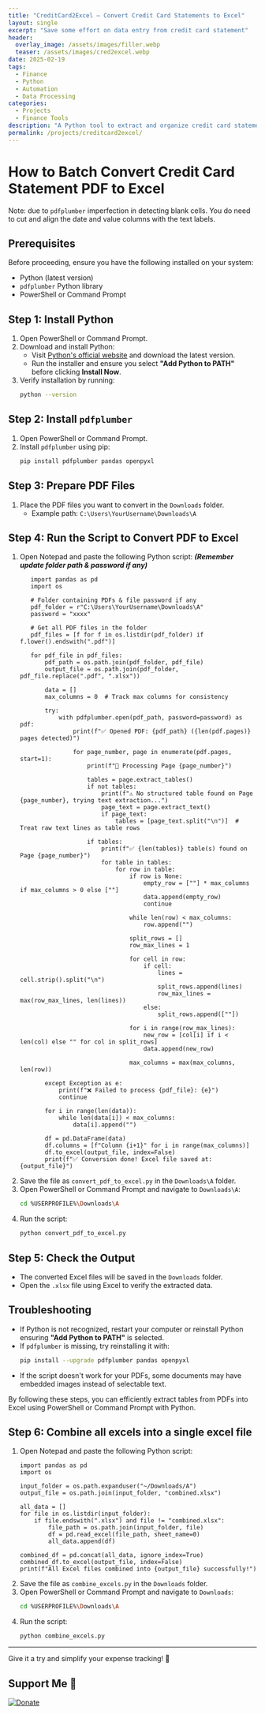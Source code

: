 ```yaml
---
title: "CreditCard2Excel – Convert Credit Card Statements to Excel"
layout: single
excerpt: "Save some effort on data entry from credit card statement"
header:
  overlay_image: /assets/images/filler.webp
  teaser: /assets/images/cred2excel.webp
date: 2025-02-19
tags:
  - Finance
  - Python
  - Automation
  - Data Processing
categories:
  - Projects
  - Finance Tools
description: "A Python tool to extract and organize credit card statement data into an Excel file."
permalink: /projects/creditcard2excel/
---
```


# How to Batch Convert Credit Card Statement PDF to Excel 
Note: due to `pdfplumber` imperfection in detecting blank cells. You do need to cut and align the date and value columns with the text labels.

## Prerequisites
Before proceeding, ensure you have the following installed on your system:
- Python (latest version)
- `pdfplumber` Python library
- PowerShell or Command Prompt

## Step 1: Install Python
1. Open PowerShell or Command Prompt.
2. Download and install Python:
   - Visit [Python's official website](https://www.python.org/downloads/) and download the latest version.
   - Run the installer and ensure you select **"Add Python to PATH"** before clicking **Install Now**.
3. Verify installation by running:
   ```sh
   python --version
   ```

## Step 2: Install `pdfplumber`
1. Open PowerShell or Command Prompt.
2. Install `pdfplumber` using pip:
   ```sh
   pip install pdfplumber pandas openpyxl
   ```

## Step 3: Prepare PDF Files
1. Place the PDF files you want to convert in the `Downloads` folder.
   - Example path: `C:\Users\YourUsername\Downloads\A`

## Step 4: Run the Script to Convert PDF to Excel
1. Open Notepad and paste the following Python script:
   ***(Remember update folder path & password if any)***
   ```import pdfplumber
      import pandas as pd
      import os
      
      # Folder containing PDFs & file password if any
      pdf_folder = r"C:\Users\YourUsername\Downloads\A"
      password = "xxxx" 
      
      # Get all PDF files in the folder
      pdf_files = [f for f in os.listdir(pdf_folder) if f.lower().endswith(".pdf")]
      
      for pdf_file in pdf_files:
          pdf_path = os.path.join(pdf_folder, pdf_file)
          output_file = os.path.join(pdf_folder, pdf_file.replace(".pdf", ".xlsx"))
          
          data = []
          max_columns = 0  # Track max columns for consistency
      
          try:
              with pdfplumber.open(pdf_path, password=password) as pdf:
                  print(f"✅ Opened PDF: {pdf_path} ({len(pdf.pages)} pages detected)")
      
                  for page_number, page in enumerate(pdf.pages, start=1):
                      print(f"🔹 Processing Page {page_number}")
      
                      tables = page.extract_tables()
                      if not tables:
                          print(f"⚠️ No structured table found on Page {page_number}, trying text extraction...")
                          page_text = page.extract_text()
                          if page_text:
                              tables = [page_text.split("\n")]  # Treat raw text lines as table rows
      
                      if tables:
                          print(f"✅ {len(tables)} table(s) found on Page {page_number}")
                          for table in tables:
                              for row in table:
                                  if row is None:
                                      empty_row = [""] * max_columns if max_columns > 0 else [""]
                                      data.append(empty_row)
                                      continue
      
                                  while len(row) < max_columns:
                                      row.append("")
      
                                  split_rows = []
                                  row_max_lines = 1
      
                                  for cell in row:
                                      if cell:
                                          lines = cell.strip().split("\n")
                                          split_rows.append(lines)
                                          row_max_lines = max(row_max_lines, len(lines))
                                      else:
                                          split_rows.append([""])
      
                                  for i in range(row_max_lines):
                                      new_row = [col[i] if i < len(col) else "" for col in split_rows]
                                      data.append(new_row)
      
                                  max_columns = max(max_columns, len(row))
      
          except Exception as e:
              print(f"❌ Failed to process {pdf_file}: {e}")
              continue
      
          for i in range(len(data)):
              while len(data[i]) < max_columns:
                  data[i].append("")
      
          df = pd.DataFrame(data)
          df.columns = [f"Column {i+1}" for i in range(max_columns)]
          df.to_excel(output_file, index=False)
          print(f"✅ Conversion done! Excel file saved at: {output_file}")
   ```
2. Save the file as `convert_pdf_to_excel.py` in the `Downloads\A` folder.
3. Open PowerShell or Command Prompt and navigate to `Downloads\A`:
   ```sh
   cd %USERPROFILE%\Downloads\A
   ```
4. Run the script:
   ```sh
   python convert_pdf_to_excel.py
   ```

## Step 5: Check the Output
- The converted Excel files will be saved in the `Downloads` folder.
- Open the `.xlsx` file using Excel to verify the extracted data.

## Troubleshooting
- If Python is not recognized, restart your computer or reinstall Python ensuring **"Add Python to PATH"** is selected.
- If `pdfplumber` is missing, try reinstalling it with:
  ```sh
  pip install --upgrade pdfplumber pandas openpyxl
  ```
- If the script doesn't work for your PDFs, some documents may have embedded images instead of selectable text.

By following these steps, you can efficiently extract tables from PDFs into Excel using PowerShell or Command Prompt with Python.

## Step 6: Combine all excels into a single excel file
1. Open Notepad and paste the following Python script:
   ```
   import pandas as pd
   import os
   
   input_folder = os.path.expanduser("~/Downloads/A")
   output_file = os.path.join(input_folder, "combined.xlsx")
   
   all_data = []
   for file in os.listdir(input_folder):
       if file.endswith(".xlsx") and file != "combined.xlsx":
           file_path = os.path.join(input_folder, file)
           df = pd.read_excel(file_path, sheet_name=0)
           all_data.append(df)
   
   combined_df = pd.concat(all_data, ignore_index=True)
   combined_df.to_excel(output_file, index=False)
   print(f"All Excel files combined into {output_file} successfully!")
   ```
2. Save the file as `combine_excels.py` in the `Downloads` folder.
3. Open PowerShell or Command Prompt and navigate to `Downloads`:
   ```sh
   cd %USERPROFILE%\Downloads\A
   ```
4. Run the script:
   ```sh
   python combine_excels.py
   ```



---

Give it a try and simplify your expense tracking! 🚀


## Support Me 💖
[![Donate](https://img.shields.io/badge/Donate-PayPal-blue.svg)](https://paypal.me/mattchoo2)